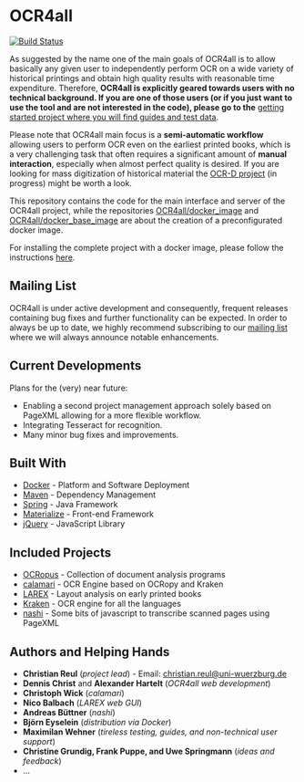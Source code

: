 # OCR4all

[![Build Status](https://travis-ci.org/OCR4all/OCR4all.svg?branch=master)](https://travis-ci.org/OCR4all/OCR4all)

As suggested by the name one of the main goals of OCR4all is to allow basically any given user to independently perform OCR on a wide variety of historical printings and obtain high quality results with reasonable time expenditure. Therefore, **OCR4all is explicitly geared towards users with no technical background. If you are one of those users (or if you just want to use the tool and are not interested in the code), please go to the** [getting started project where you will find guides and test data](https://github.com/OCR4all/getting_started).

Please note that OCR4all main focus is a **semi-automatic workflow** allowing users to perform OCR even on the earliest printed books, which is a very challenging task that often requires a significant amount of **manual interaction**, especially when almost perfect quality is desired.
If you are looking for mass digitization of historical material the [OCR-D project](https://github.com/ocr-d) (in progress) might be worth a look.

This repository contains the code for the main interface and server of the OCR4all project, 
while the repositories [OCR4all/docker_image](https://github.com/OCR4all/docker_image) and [OCR4all/docker_base_image](https://github.com/OCR4all/docker_base_image) are about the creation of a preconfigurated docker image.

For installing the complete project with a docker image, please follow the instructions [here](https://github.com/OCR4all/docker_image).

## Mailing List

OCR4all is under active development and consequently, frequent releases containing bug fixes and further functionality can be expected. In order to always be up to date, we highly recommend subscribing to our [mailing list](https://lists.uni-wuerzburg.de/mailman/listinfo/ocr4all) where we will always announce notable enhancements.

## Current Developments

Plans for the (very) near future:
* Enabling a second project management approach solely based on PageXML allowing for a more flexible workflow.
* Integrating Tesseract for recognition.
* Many minor bug fixes and improvements.

## Built With

* [Docker](https://www.docker.com) - Platform and Software Deployment
* [Maven](https://maven.apache.org/) - Dependency Management
* [Spring](https://spring.io/) - Java Framework
* [Materialize](http://materializecss.com/) - Front-end Framework
* [jQuery](https://jquery.com/) - JavaScript Library

## Included Projects

* [OCRopus](https://github.com/tmbdev/ocropy) - Collection of document analysis programs
* [calamari](https://github.com/ChWick/calamari) - OCR Engine based on OCRopy and Kraken
* [LAREX](https://github.com/chreul/LAREX) - Layout analysis on early printed books
* [Kraken](https://github.com/mittagessen/kraken) - OCR engine for all the languages
* [nashi](https://github.com/andbue/nashi) - Some bits of javascript to transcribe scanned pages using PageXML

## Authors and Helping Hands

* **Christian Reul** (*project lead*) - Email: christian.reul@uni-wuerzburg.de
* **Dennis Christ** and **Alexander Hartelt** (*OCR4all web development*) 
* **Christoph Wick** (*calamari*)
* **Nico Balbach** (*LAREX web GUI*)
* **Andreas Büttner** (*nashi*)
* **Björn Eyselein** (*distribution via Docker*)
* **Maximilan Wehner** (*tireless testing, guides, and non-technical user support*)
* **Christine Grundig, Frank Puppe, and Uwe Springmann** (*ideas and feedback*)
* ...

